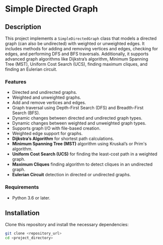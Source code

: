 # Simple Directed Graph

## Description
This project implements a `SimpleDirectedGraph` class that models a directed graph (can also be undirected) with weighted or unweighted edges. It includes methods for adding and removing vertices and edges, checking for edges, and performing DFS and BFS traversals. Additionally, it supports advanced graph algorithms like Dijkstra’s algorithm, Minimum Spanning Tree (MST), Uniform Cost Search (UCS), finding maximum cliques, and finding an Eulerian circuit.

### Features
- Directed and undirected graphs.
- Weighted and unweighted graphs.
- Add and remove vertices and edges.
- Graph traversal using Depth-First Search (DFS) and Breadth-First Search (BFS).
- Dynamic changes between directed and undirected graph types.
- Dynamic changes between weighted and unweighted graph types.
- Supports graph I/O with file-based creation.
- Weighted edge support for graphs.
- **Dijkstra’s Algorithm** for shortest path calculations.
- **Minimum Spanning Tree (MST)** algorithm using Kruskal’s or Prim's algorithm.
- **Uniform Cost Search (UCS)** for finding the least-cost path in a weighted graph.
- **Maximum Cliques** finding algorithm to detect cliques in an undirected graph.
- **Eulerian Circuit** detection in directed or undirected graphs.

### Requirements
- Python 3.6 or later.

## Installation

Clone this repository and install the necessary dependencies:

```bash
git clone <repository_url>
cd <project_directory>
